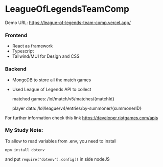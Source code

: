 # LeagueOfLegendsTeamComp

Demo URL: https://league-of-legends-team-comp.vercel.app/

### Frontend

- React as framework
- Typescript
- Tailwind/MUI for Design and CSS

### Backend

- MongoDB to store all the match games
- Used League of Legends API to collect
  
  matched games: /lol/match/v5/matches/{matchId}
  
  player data: /lol/league/v4/entries/by-summoner/{summonerID}

For further information check this link https://developer.riotgames.com/apis

### My Study Note:

To allow to read variables from .env, you need to install

`npm install dotenv`

and put `require("dotenv").config()` in side nodeJS
